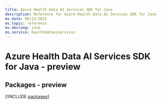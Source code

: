 ```yaml
---
title: Azure Health Data AI Services SDK for Java
description: Reference for Azure Health Data AI Services SDK for Java
ms.date: 06/13/2025
ms.topic: reference
ms.devlang: java
ms.service: healthdataaiservices
---
```

# Azure Health Data AI Services SDK for Java - preview
## Packages - preview
[!INCLUDE [packages](health-data-ai-services-index.md)]